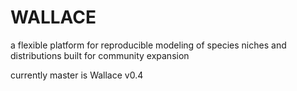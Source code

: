 # WALLACE
a flexible platform for reproducible modeling of species niches and distributions built for community expansion

currently master is Wallace v0.4
